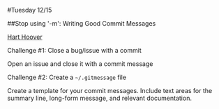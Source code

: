 #Tuesday 12/15

##Stop using '-m': Writing Good Commit Messages

[Hart Hoover](https://twitter.com/hhoover)

Challenge #1: Close a bug/issue with a commit

Open an issue and close it with a commit message

Challenge #2: Create a `~/.gitmessage` file

Create a template for your commit messages. Include text areas for the
summary line, long-form message, and relevant documentation.
